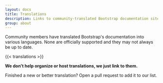 ```yaml
---
layout: docs
title: Translations
description: Links to community-translated Bootstrap documentation sites.
group: about
---
```


Community members have translated Bootstrap's documentation into various languages. None are officially supported and they may not always be up to date.

{{< translations >}}

**We don't help organize or host translations, we just link to them.**

Finished a new or better translation? Open a pull request to add it to our list.

